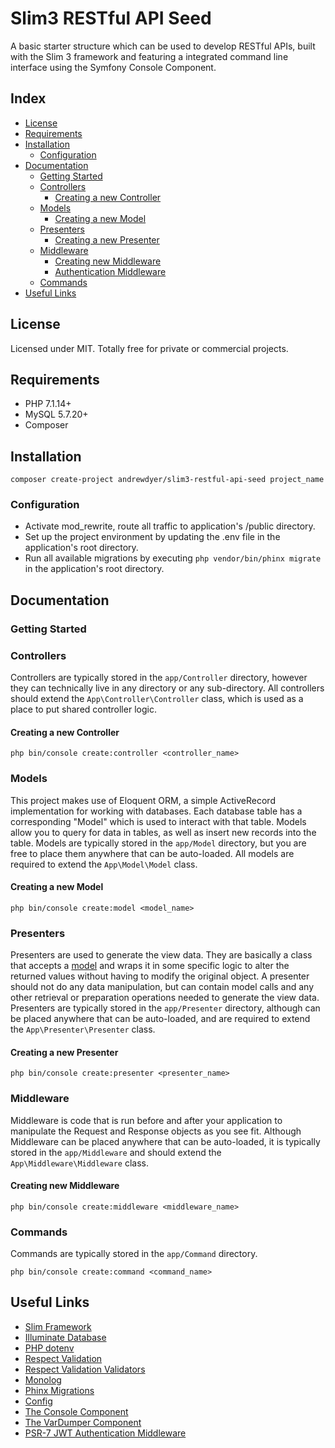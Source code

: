 # Slim3 RESTful API Seed

A basic starter structure which can be used to develop RESTful APIs, built with the Slim 3 framework and featuring a integrated command line interface using the Symfony Console Component.

## Index

* [License](#license)
* [Requirements](#requirements)
* [Installation](#installation)
    * [Configuration](#configuration)
* [Documentation](#documentation)
    * [Getting Started](#getting-started)
    * [Controllers](#controllers)
        * [Creating a new Controller](#creating-a-new-controller)
    * [Models](#models)
        * [Creating a new Model](#creating-a-new-model)
    * [Presenters](#presenters)
        * [Creating a new Presenter](#creating-a-new-presenter)
    * [Middleware](#middleware)
        * [Creating new Middleware](#creating-new-middleware)
        * [Authentication Middleware](#authentication-middleware)
    * [Commands](#commands)
* [Useful Links](#useful-links)

## License

Licensed under MIT. Totally free for private or commercial projects.

## Requirements

* PHP 7.1.14+
* MySQL 5.7.20+
* Composer

## Installation

`composer create-project andrewdyer/slim3-restful-api-seed project_name`

### Configuration
* Activate mod_rewrite, route all traffic to application's /public directory.
* Set up the project environment by updating the .env file in the application's root directory.
* Run all available migrations by executing `php vendor/bin/phinx migrate` in the application's root directory.

## Documentation
### Getting Started

### Controllers

Controllers are typically stored in the `app/Controller` directory, however they can technically live in any directory or any sub-directory. All controllers should extend the `App\Controller\Controller` class, which is used as a place to put shared controller logic.

#### Creating a new Controller

`php bin/console create:controller <controller_name>`

### Models

This project makes use of Eloquent ORM, a simple ActiveRecord implementation for working with databases. Each database table has a corresponding "Model" which is used to interact with that table. Models allow you to query for data in tables, as well as insert new records into the table. Models are typically stored in the `app/Model` directory, but you are free to place them anywhere that can be auto-loaded. All models are required to extend the `App\Model\Model` class.

#### Creating a new Model

`php bin/console create:model <model_name>`

### Presenters

Presenters are used to generate the view data. They are basically a class that accepts a [model](#models) and wraps it in some specific logic to alter the returned values without having to modify the original object. A presenter should not do any data manipulation, but can contain model calls and any other retrieval or preparation operations needed to generate the view data. Presenters are typically stored in the `app/Presenter` directory, although can be placed anywhere that can be auto-loaded, and are required to extend the `App\Presenter\Presenter` class.

#### Creating a new Presenter

`php bin/console create:presenter <presenter_name>`

### Middleware

Middleware is code that is run before and after your application to manipulate the Request and Response objects as you see fit. Although Middleware can be placed anywhere that can be auto-loaded, it is typically stored in the `app/Middleware` and should extend the `App\Middleware\Middleware` class.

#### Creating new Middleware

`php bin/console create:middleware <middleware_name>`

### Commands

Commands are typically stored in the `app/Command` directory. 

`php bin/console create:command <command_name>`

## Useful Links

* [Slim Framework](https://www.slimframework.com)
* [Illuminate Database](https://github.com/illuminate/database)
* [PHP dotenv](https://github.com/vlucas/phpdotenv)
* [Respect Validation](https://github.com/Respect/Validation)
* [Respect Validation Validators](https://github.com/Respect/Validation/blob/1.1/docs/VALIDATORS.md)
* [Monolog](https://github.com/Seldaek/monolog)
* [Phinx Migrations](https://book.cakephp.org/3.0/en/phinx.html)
* [Config](https://github.com/hassankhan/config)
* [The Console Component](https://symfony.com/doc/current/components/console.html)
* [The VarDumper Component](https://symfony.com/doc/current/components/var_dumper.html)
* [PSR-7 JWT Authentication Middleware](https://github.com/tuupola/slim-jwt-auth)